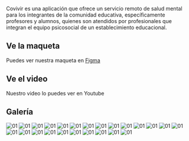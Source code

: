 Covivir es una aplicación que ofrece un servicio remoto de salud mental para los integrantes de la comunidad educativa, específicamente profesores y alumnos, quienes son atendidos por profesionales que integran el equipo psicosocial de un establecimiento educacional. 

## Ve la maqueta

Puedes ver nuestra maqueta en [Figma](https://www.figma.com/file/AOyJLJcUw1jIj7AyPnkDat/App-CoVivir?node-id=0%3A1)

## Ve el video

Nuestro video lo puedes ver en Youtube

## Galería

![01](/assets/images/01.png)
![01](/assets/images/02.png)
![01](/assets/images/03.png)
![01](/assets/images/10.png)
![01](/assets/images/11.png)
![01](/assets/images/12.png)
![01](/assets/images/13.png)
![01](/assets/images/14.png)
![01](/assets/images/20.png)
![01](/assets/images/21.png)
![01](/assets/images/22.png)
![01](/assets/images/23.png)
![01](/assets/images/24.png)
![01](/assets/images/25.png)
![01](/assets/images/26.png)
![01](/assets/images/27.png)
![01](/assets/images/30.png)
![01](/assets/images/31.png)
![01](/assets/images/32.png)
![01](/assets/images/33.png)
![01](/assets/images/34.png)
![01](/assets/images/35.png)
![01](/assets/images/36.png)
![01](/assets/images/37.png)


